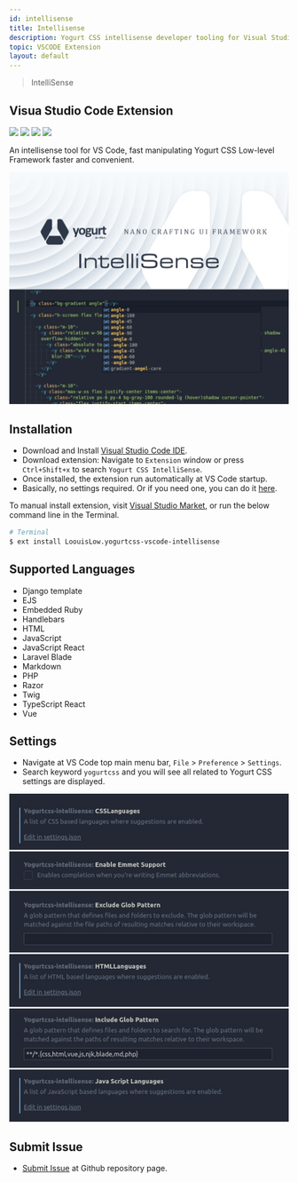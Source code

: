 ```yaml
---
id: intellisense
title: Intellisense
description: Yogurt CSS intellisense developer tooling for Visual Studio Code extension.
topic: VSCODE Extension
layout: default
---
```


> IntelliSense

## Visua Studio Code Extension

<y class="flex flex-gap-2 flex-wrap items-center">

  <img class="rounded" src="https://img.shields.io/visual-studio-marketplace/v/LoouisLow.yogurtcss-vscode-intellisense?style=flat-square&label=VS%20Marketplace&logo=visual-studio-code" loading="lazy">

  <img class="rounded" src="https://img.shields.io/visual-studio-marketplace/d/LoouisLow.yogurtcss-vscode-intellisense?style=flat-square&label=downloads&logo=visual-studio-code" loading="lazy">

  <img class="rounded" src="https://img.shields.io/visual-studio-marketplace/r/LoouisLow.yogurtcss-vscode-intellisense?style=flat-square&label=rating&logo=visual-studio-code" loading="lazy">

  <img class="rounded" src="https://img.shields.io/visual-studio-marketplace/stars/LoouisLow.yogurtcss-vscode-intellisense?style=flat-square&label=stars&logo=visual-studio-code" loading="lazy">

</y>

An intellisense tool for VS Code, fast manipulating Yogurt CSS Low-level Framework faster and convenient.

<y class="mx-4 py-4">
  <img
    class="image-optimize-crisp filter saturate-5 w-full h-full object-fit object-center rounded-lg"
    src="/images/content/yogurt_vscode_intellisense.png"
    loading="lazy"
    alt="Yogurt VS Code IntelliSense"
  >
</y>

## Installation

- Download and Install [Visual Studio Code IDE](https://code.visualstudio.com/download).
- Download extension: Navigate to `Extension` window or press `Ctrl+Shift+x` to search `Yogurt CSS IntelliSense`.
- Once installed, the extension run automatically at VS Code startup.
- Basically, no settings required. Or if you need one, you can do it [here](/intellisense/#settings).

To manual install extension, visit [Visual Studio Market](https://marketplace.visualstudio.com/items?itemName=LoouisLow.yogurtcss-vscode-intellisense), or run the below command line in the Terminal.

```bash
# Terminal
$ ext install LoouisLow.yogurtcss-vscode-intellisense
```

## Supported Languages

* Django template
* EJS
* Embedded Ruby
* Handlebars
* HTML
* JavaScript
* JavaScript React
* Laravel Blade
* Markdown
* PHP
* Razor
* Twig
* TypeScript React
* Vue

## Settings

- Navigate at VS Code top main menu bar, `File` > `Preference` > `Settings`.
- Search keyword `yogurtcss` and you will see all related to Yogurt CSS settings are displayed.

<y class="my-2 flex flex-wrap flex-gap-2 justify-center items-center">
  <img
    class="image-optimize-crisp rounded-lg"
    src="/images/intellisense/screenshot_vscode_ext_settings_01.jpg"
    loading="lazy"
    alt="VS Code extension screenshot"
  >
  <img
    class="image-optimize-crisp rounded-lg"
    src="/images/intellisense/screenshot_vscode_ext_settings_02.jpg"
    loading="lazy"
    alt="VS Code extension screenshot"
  >
  <img
    class="image-optimize-crisp rounded-lg"
    src="/images/intellisense/screenshot_vscode_ext_settings_03.jpg"
    loading="lazy"
    alt="VS Code extension screenshot"
  >
  <img
    class="image-optimize-crisp rounded-lg"
    src="/images/intellisense/screenshot_vscode_ext_settings_04.jpg"
    loading="lazy"
    alt="VS Code extension screenshot"
  >
  <img
    class="image-optimize-crisp rounded-lg"
    src="/images/intellisense/screenshot_vscode_ext_settings_05.jpg"
    loading="lazy"
    alt="VS Code extension screenshot"
  >
  <img
    class="image-optimize-crisp rounded-lg"
    src="/images/intellisense/screenshot_vscode_ext_settings_06.jpg"
    loading="lazy"
    alt="VS Code extension screenshot"
  >
</y>

## Submit Issue

- [Submit Issue](https://github.com/yogurt-foundation/vscode-intellisense/issues) at Github repository page.